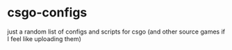 # csgo-configs

just a random list of configs and scripts for csgo (and other source games if I feel like uploading them)